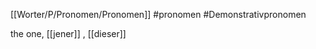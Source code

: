 
 [[Worter/P/Pronomen/Pronomen]]
 #pronomen  #Demonstrativpronomen 


the one, [[jener]]
, [[dieser]]